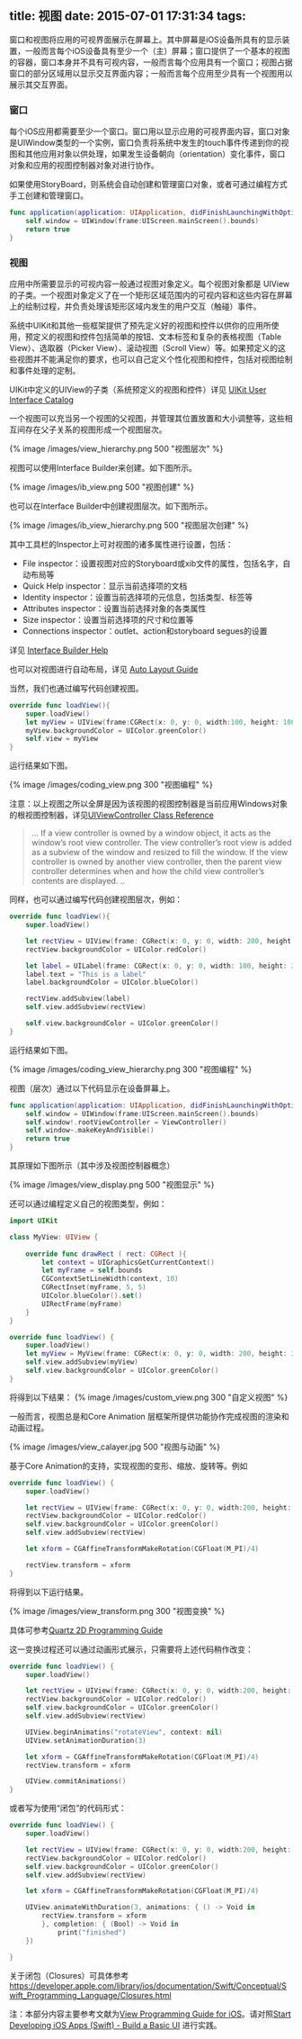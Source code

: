 title: 视图
date: 2015-07-01 17:31:34
tags:
---

窗口和视图将应用的可视界面展示在屏幕上。其中屏幕是iOS设备所具有的显示装置，一般而言每个iOS设备具有至少一个（主）屏幕；窗口提供了一个基本的视图的容器，窗口本身并不具有可视内容，一般而言每个应用具有一个窗口；视图占据窗口的部分区域用以显示交互界面内容；一般而言每个应用至少具有一个视图用以展示其交互界面。

### 窗口

每个iOS应用都需要至少一个窗口。窗口用以显示应用的可视界面内容，窗口对象是UIWindow类型的一个实例，窗口负责将系统中发生的touch事件传递到你的视图和其他应用对象以供处理，如果发生设备朝向（orientation）变化事件，窗口对象和应用的视图控制器对象对进行协作。

如果使用StoryBoard，则系统会自动创建和管理窗口对象，或者可通过编程方式手工创建和管理窗口。

```swift
func application(application: UIApplication, didFinishLaunchingWithOptions launchOptions: [NSObject AnyObject]?) -> Bool {
	self.window = UIWindow(frame:UIScreen.mainScreen().bounds)
	return true
}
```

### 视图

应用中所需要显示的可视内容一般通过视图对象定义。每个视图对象都是 UIView 的子类。一个视图对象定义了在一个矩形区域范围内的可视内容和这些内容在屏幕上的绘制过程，并负责处理该矩形区域内发生的用户交互（触碰）事件。

系统中UIKit和其他一些框架提供了预先定义好的视图和控件以供你的应用所使用，预定义的视图和控件包括简单的按钮、文本标签和复杂的表格视图（Table View）、选取器（Picker View）、滚动视图（Scroll View）等。如果预定义的这些视图并不能满足你的要求，也可以自己定义个性化视图和控件，包括对视图绘制和事件处理的定制。

UIKit中定义的UIView的子类（系统预定义的视图和控件）详见 [UIKit User Interface Catalog](https://developer.apple.com/library/ios/documentation/UserExperience/Conceptual/UIKitUICatalog/index.html)


一个视图可以充当另一个视图的父视图，并管理其位置放置和大小调整等，这些相互间存在父子关系的视图形成一个视图层次。

{% image /images/view_hierarchy.png 500 "视图层次" %}

视图可以使用Interface Builder来创建。如下图所示。

{% image /images/ib_view.png 500 "视图创建" %}

也可以在Interface Builder中创建视图层次。如下图所示。

{% image /images/ib_view_hierarchy.png 500 "视图层次创建" %}


其中工具栏的Inspector上可对视图的诸多属性进行设置，包括：
* File inspector：设置视图对应的Storyboard或xib文件的属性，包括名字，自动布局等
* Quick Help inspector：显示当前选择项的文档
* Identity inspector：设置当前选择项的元信息，包括类型、标签等
* Attributes inspector：设置当前选择对象的各类属性
* Size inspector：设置当前选择项的尺寸和位置等
* Connections inspector：outlet、action和storyboard segues的设置

详见 [Interface Builder Help](https://developer.apple.com/library/ios/recipes/xcode_help-interface_builder/)

也可以对视图进行自动布局，详见 [Auto Layout Guide](https://developer.apple.com/library/prerelease/ios/documentation/UserExperience/Conceptual/AutolayoutPG/)

当然，我们也通过编写代码创建视图。

```swift
override func loadView(){
	super.loadView()
	let myView = UIView(frame:CGRect(x: 0, y: 0, width:100, height: 100))
	myView.backgroundColor = UIColor.greenColor()
	self.view = myView
}
```

运行结果如下图。

{% image /images/coding_view.png 300 "视图编程" %}

注意：以上视图之所以全屏是因为该视图的视图控制器是当前应用Windows对象的根视图控制器，详见[UIViewController Class Reference](https://developer.apple.com/library/ios/documentation/UIKit/Reference/UIViewController_Class/index.html)
>  … If a view controller is owned by a window object, it acts as the window’s root view controller. The view controller’s root view is added as a subview of the window and resized to fill the window. If the view controller is owned by another view controller, then the parent view controller determines when and how the child view controller’s contents are displayed. ..

同样，也可以通过编写代码创建视图层次，例如：

```swift
override func loadView(){
	super.loadView()

	let rectView = UIView(frame: CGRect(x: 0, y: 0, width: 200, height: 600))
	rectView.backgroundColor = UIColor.redColor()

	let label = UILabel(frame: CGRect(x: 0, y: 0, width: 100, height: 200))
	label.text = "This is a label"
	label.backgroundColor = UIColor.blueColor()

	rectView.addSubview(label)
	self.view.addSubview(rectView)

	self.view.backgroundColor = UIColor.greenColor()
}
```

运行结果如下图。

{% image /images/coding_view_hierarchy.png 300 "视图编程" %}


视图（层次）通过以下代码显示在设备屏幕上。

```swift
func application(application: UIApplication, didFinishLaunchingWithOptions launchOptions: [NSObject: AnyObjects]?) -> Bool {
	self.window = UIWindow(frame:UIScreen.mainScreen().bounds)
	self.window!.rootViewController = ViewController()
	self.window~.makeKeyAndVisible()
	return true
}
```

其原理如下图所示（其中涉及视图控制器概念）

{% image /images/view_display.png 500 "视图显示" %}


还可以通过编程定义自己的视图类型，例如：

```swift
import UIKit

class MyView: UIView {
	
	override func drawRect ( rect: CGRect ){
		let context = UIGraphicsGetCurrentContext()
		let myFrame = self.bounds
		CGContextSetLineWidth(context, 10)
		CGRectInset(myFrame, 5, 5)
		UIColor.blueColor().set()
		UIRectFrame(myFrame)
	}
}

override func loadView() {
	super.loadView()
	let myView = MyView(frame: CGRect(x: 0, y: 0, width: 200, height: 300))
	self.view.addSubview(myView)
	self.view.backgroundColor = UIColor.greenColor()
}
```

将得到以下结果：
{% image /images/custom_view.png 300 "自定义视图" %}


一般而言，视图总是和Core Animation 层框架所提供功能协作完成视图的渲染和动画过程。

{% image /images/view_calayer.jpg 500 "视图与动画" %}

基于Core Animation的支持，实现视图的变形、缩放、旋转等。例如

```swift
override func loadView() {
	super.loadView()

	let rectView = UIView(frame: CGRect(x: 0, y: 0, width:200, height: 600))
	rectView.backgroundColor = UIColor.redColor()
	self.view.backgroundColor = UIColor.greenColor()
	self.view.addSubview(rectView)

	let xform = CGAffineTransformMakeRotation(CGFloat(M_PI)/4)

	rectView.transform = xform
}
```

将得到以下运行结果。

{% image /images/view_transform.png 300 "视图变换" %}

具体可参考[Quartz 2D Programming Guide](https://developer.apple.com/library/ios/documentation/GraphicsImaging/Conceptual/drawingwithquartz2d/Introduction/Introduction.html)


这一变换过程还可以通过动画形式展示，只需要将上述代码稍作改变：
```swift
override func loadView() {
	super.loadView()

	let rectView = UIView(frame: CGRect(x: 0, y: 0, width:200, height: 600))
	rectView.backgroundColor = UIColor.redColor()
	self.view.backgroundColor = UIColor.greenColor()
	self.view.addSubview(rectView)

	UIView.beginAnimatins("rotateView", context: nil)
	UIView.setAnimationDuration(3)

	let xform = CGAffineTransformMakeRotation(CGFloat(M_PI)/4)
	rectView.transform = xform

	UIView.commitAnimations()
}
```

或者写为使用“闭包”的代码形式：

```swift
override func loadView() {
	super.loadView()

	let rectView = UIView(frame: CGRect(x: 0, y: 0, width:200, height: 600))
	rectView.backgroundColor = UIColor.redColor()
	self.view.backgroundColor = UIColor.greenColor()
	self.view.addSubview(rectView)

	let xform = CGAffineTransformMakeRotation(CGFloat(M_PI)/4)

	UIView.animateWithDuration(3, animations: { () -> Void in
		rectView.transform = xform
		}, completion: { (Bool) -> Void in
			print("finished")
	})

}
```

关于闭包（Closures）可具体参考<https://developer.apple.com/library/ios/documentation/Swift/Conceptual/Swift_Programming_Language/Closures.html>


注：本部分内容主要参考文献为[View Programming Guide for iOS](https://developer.apple.com/library/ios/documentation/WindowsViews/Conceptual/ViewPG_iPhoneOS/Introduction/Introduction.html)。请对照[Start Developing iOS Apps (Swift) - Build a Basic UI](https://developer.apple.com/library/ios/referencelibrary/GettingStarted/DevelopiOSAppsSwift/Lesson2.htm) 进行实践。


